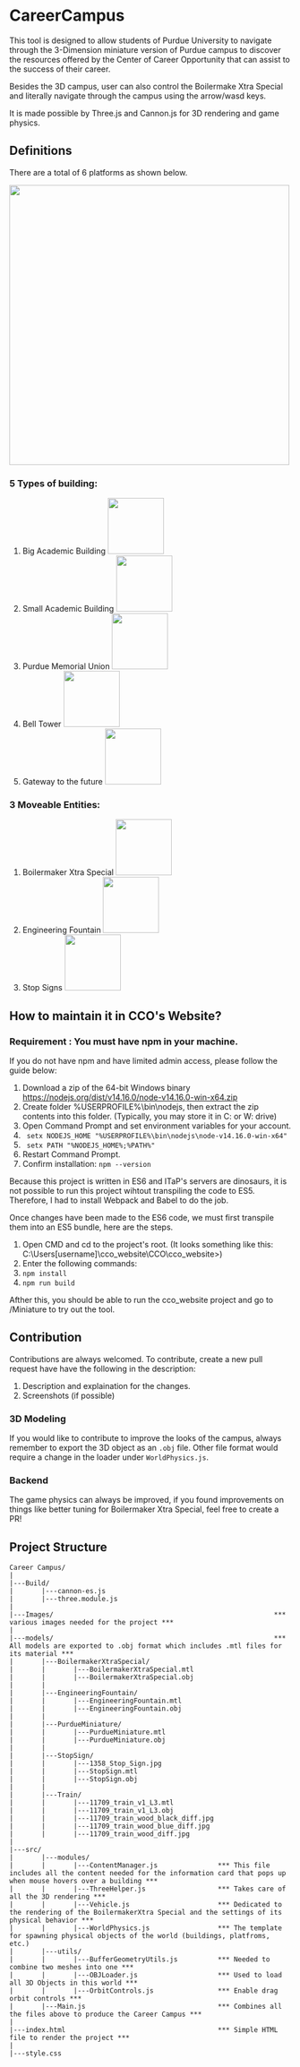 ﻿# CareerCampus
 
 This tool is designed to allow students of Purdue University to navigate through the 3-Dimension miniature version of Purdue campus to discover the resources offered by the Center of Career Opportunity that can assist to the success of their career.
 
 Besides the 3D campus, user can also control the Boilermake Xtra Special and literally navigate through the campus using the arrow/wasd keys. 
 
 It is made possible by Three.js and Cannon.js for 3D rendering and game physics.
 
 ## Definitions
 
 There are a total of 6 platforms as shown below.
 
 <img src="https://github.com/shenwei0102/PurdueMiniature/blob/master/Images/PlatformLabeling.png" width="500">
 
 ### 5 Types of building:
 1. Big Academic Building <img src="https://github.com/shenwei0102/PurdueMiniature/blob/master/Images/BigAcademicBuilding.PNG" height="100">
 2. Small Academic Building <img src="https://github.com/shenwei0102/PurdueMiniature/blob/master/Images/SmallAcademicBuilding.PNG" height="100">
 3. Purdue Memorial Union <img src="https://github.com/shenwei0102/PurdueMiniature/blob/master/Images/PMU.PNG" width="100">
 4. Bell Tower <img src="https://github.com/shenwei0102/PurdueMiniature/blob/master/Images/BellTower.PNG" height="100">
 5. Gateway to the future <img src="https://github.com/shenwei0102/PurdueMiniature/blob/master/Images/GatewayToTheFuture.PNG" height="100">


### 3 Moveable Entities:
1. Boilermaker Xtra Special <img src="https://github.com/shenwei0102/PurdueMiniature/blob/master/Images/BoilermakerXtraSpecial.PNG" height="100">
2. Engineering Fountain <img src="https://github.com/shenwei0102/PurdueMiniature/blob/master/Images/EngineeringFountain.PNG" height="100">
3. Stop Signs <img src="https://github.com/shenwei0102/PurdueMiniature/blob/master/Images/StopSign.PNG" height="100">

## How to maintain it in CCO's Website?

### Requirement : You must have npm in your machine.

If you do not have npm and have limited admin access, please follow the guide below:
1. Download a zip of the 64-bit Windows binary https://nodejs.org/dist/v14.16.0/node-v14.16.0-win-x64.zip
2. Create folder %USERPROFILE%\bin\nodejs, then extract the zip contents into this folder. (Typically, you may store it in C: or W: drive)
3. Open Command Prompt and set environment variables for your account.
4. ``` setx NODEJS_HOME "%USERPROFILE%\bin\nodejs\node-v14.16.0-win-x64"```
5. ``` setx PATH "%NODEJS_HOME%;%PATH%"```
6. Restart Command Prompt.
7. Confirm installation: ```npm --version```

Because this project is written in ES6 and ITaP's servers are dinosaurs, it is not possible to run this project wihtout transpiling the code to ES5. Therefore, I had to install Webpack and Babel to do the job.

Once changes have been made to the ES6 code, we must first transpile them into an ES5 bundle, here are the steps.
1. Open CMD and cd to the project's root. (It looks something like this: C:\Users\[username]\cco_website\CCO\cco_website>)
2. Enter the following commands:
3.  ```npm install``` 
4.  ```npm run build```

Afther this, you should be able to run the cco_website project and go to /Miniature to try out the tool.

## Contribution

Contributions are always welcomed. To contribute, create a new pull request have have the following in the description:
1. Description and explaination for the changes.
2. Screenshots (if possible)

### 3D Modeling
If you would like to contribute to improve the looks of the campus, always remember to export the 3D object as an ```.obj``` file. Other file format would require a change in the loader under ```WorldPhysics.js```.

### Backend
The game physics can always be improved, if you found improvements on things like better tuning for Boilermaker Xtra Special, feel free to create a PR!

## Project Structure
```
Career Campus/
|
|---Build/
|       |---cannon-es.js
|       |---three.module.js
|
|---Images/                                                       *** various images needed for the project ***
|
|---models/                                                       *** All models are exported to .obj format which includes .mtl files for its material ***
|       |---BoilermakerXtraSpecial/
|       |       |---BoilermakerXtraSpecial.mtl
|       |       |---BoilermakerXtraSpecial.obj
|       |
|       |---EngineeringFountain/
|       |       |---EngineeringFountain.mtl
|       |       |---EngineeringFountain.obj
|       |
|       |---PurdueMiniature/
|       |       |---PurdueMiniature.mtl
|       |       |---PurdueMiniature.obj
|       |
|       |---StopSign/
|       |       |---1358_Stop_Sign.jpg
|       |       |---StopSign.mtl
|       |       |---StopSign.obj
|       |
|       |---Train/
|       |       |---11709_train_v1_L3.mtl
|       |       |---11709_train_v1_L3.obj
|       |       |---11709_train_wood_black_diff.jpg
|       |       |---11709_train_wood_blue_diff.jpg
|       |       |---11709_train_wood_diff.jpg
|
|---src/
|       |---modules/
|       |       |---ContentManager.js               *** This file includes all the content needed for the information card that pops up when mouse hovers over a building ***
|       |       |---ThreeHelper.js                  *** Takes care of all the 3D rendering ***
|       |       |---Vehicle.js                      *** Dedicated to the rendering of the BoilermakerXtra Special and the settings of its physical behavior *** 
|       |       |---WorldPhysics.js                 *** The template for spawning physical objects of the world (buildings, platfroms, etc.)
|       |---utils/
|       |       |---BufferGeometryUtils.js          *** Needed to combine two meshes into one ***
|       |       |---OBJLoader.js                    *** Used to load all 3D Objects in this world ***
|       |       |---OrbitControls.js                *** Enable drag orbit controls ***
|       |---Main.js                                 *** Combines all the files above to produce the Career Campus ***
|
|---index.html                                      *** Simple HTML file to render the project ***
|
|---style.css
```
